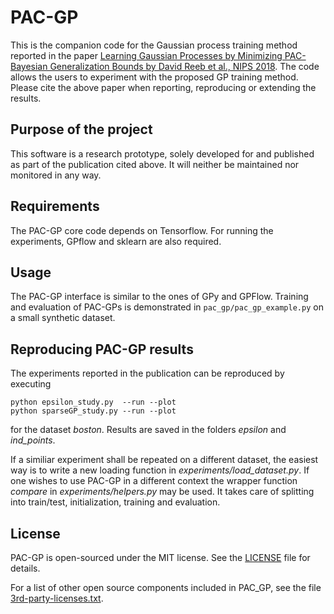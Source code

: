 # PAC-GP

This is the companion code for the Gaussian process training method reported in the paper
[Learning Gaussian Processes by Minimizing PAC-Bayesian Generalization Bounds by David Reeb et al., NIPS 2018](https://papers.nips.cc/paper/7594-learning-gaussian-processes-by-minimizing-pac-bayesian-generalization-bounds).
The code allows the users to experiment with the proposed GP training method.
Please cite the above paper when reporting, reproducing or extending the results.

## Purpose of the project

This software is a research prototype, solely developed for and published as
part of the publication cited above. It will neither be
maintained nor monitored in any way.

## Requirements

The PAC-GP core code depends on Tensorflow.
For running the experiments, GPflow and sklearn are also required.

## Usage

The PAC-GP interface is similar to the ones of GPy and GPFlow.
Training and evaluation of PAC-GPs is demonstrated in `pac_gp/pac_gp_example.py` on a small synthetic dataset.

## Reproducing PAC-GP results

The experiments reported in the publication can be reproduced by executing

```
python epsilon_study.py  --run --plot
python sparseGP_study.py --run --plot
```
for the dataset _boston_. Results are saved in the folders _epsilon_ and _ind_points_.

If a similiar experiment shall be repeated on a different dataset, the easiest way is to write a new loading function in _experiments/load_dataset.py_.
If one wishes to use PAC-GP in a different context the wrapper function _compare_ in _experiments/helpers.py_ may be used. It takes care of splitting into train/test,
initialization, training and evaluation.

## License

PAC-GP is open-sourced under the MIT license. See the
[LICENSE](LICENSE) file for details.

For a list of other open source components included in PAC_GP, see the
file [3rd-party-licenses.txt](3rd-party-licenses.txt).
